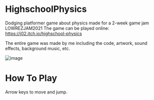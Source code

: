# HighschoolPhysics
Dodging platformer game about physics made for a 2-week game jam LOWREZJAM2021
The game can be played online: https://j02.itch.io/highschool-physics

The entire game was made by me including the code, artwork, sound effects, background music, etc.

![image](https://github.com/user-attachments/assets/fb7b40d1-e7e8-4625-810b-b3ed20101326)

# How To Play
Arrow keys to move and jump.
